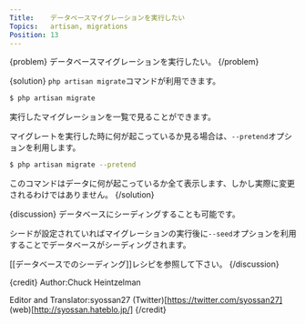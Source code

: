 ```yaml
---
Title:    データベースマイグレーションを実行したい
Topics:   artisan, migrations
Position: 13
---
```


{problem}
データベースマイグレーションを実行したい。
{/problem}

{solution}
`php artisan migrate`コマンドが利用できます。

```bash
$ php artisan migrate
```

実行したマイグレーションを一覧で見ることができます。

マイグレートを実行した時に何が起こっているか見る場合は、`--pretend`オプションを利用します。

```bash
$ php artisan migrate --pretend
```

このコマンドはデータに何が起こっているか全て表示します、しかし実際に変更されるわけではありません。
{/solution}

{discussion}
データベースにシーディングすることも可能です。

シードが設定されていればマイグレーションの実行後に`--seed`オプションを利用することでデータベースがシーディングされます。

[[データベースでのシーディング]]レシピを参照して下さい。
{/discussion}

{credit}
Author:Chuck Heintzelman

Editor and Translator:syossan27
(Twitter)[https://twitter.com/syossan27]
(web)[http://syossan.hateblo.jp/]
{/credit}
